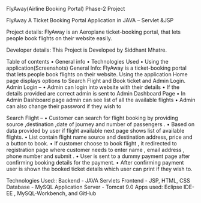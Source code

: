 FlyAway(Airline Booking Portal)
Phase-2 Project


FlyAway A Ticket Booking Portal Application in JAVA – Servlet &JSP

Project details: 
FlyAway is an Aeroplane ticket-booking portal, that lets people book flights on their website easily.
 
 Developer details: 
This Project is Developed by Siddhant Mhatre.
 
 Table of contents
 • General info
• Technologies Used 
• Using the application(Screenshots)
General Info:
 FlyAway is a ticket-booking portal that lets people book flights on their website. Using the application Home page displays options to Search Flight and Book ticket and Admin Login. 
Admin Login – 
• Admin can login into website with their details 
• If the details provided are correct admin is sent to Admin Dashboard Page 
• In Admin Dashboard page admin can see list of all the available flights 
• Admin can also change their password if they wish to


 Search Flight – 
• Customer can search for flight booking by providing source ,destination ,date of journey and number of passengers .
 • Based on data provided by user if flight available next page shows list of available flights.
 • List contain flight name source and destination address, price and a button to book.
 • If customer choose to book flight , it redirected to registration page where customer needs to enter name , email address , phone number and submit .
• User is sent to a dummy payment page after confirming booking details for the payment. 
• After confirming payment user is shown the booked ticket details which user can print if they wish to. 

Technologies Used:: 
Backend - JAVA Servlets 
Frontend - JSP, HTML, CSS 
Database - MySQL 
Application Server - Tomcat 9.0 
Apps used: Eclipse IDE-EE , MySQL-Workbench, and GitHub
